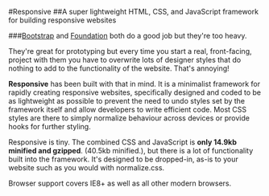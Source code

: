 #Responsive
##A super lightweight HTML, CSS, and JavaScript framework for building responsive websites

###<a href="http://twitter.github.io/bootstrap/" target="_blank" rel="nofollow">Bootstrap</a> and <a href="http://foundation.zurb.com/" target="_blank" rel="nofollow">Foundation</a> both do a good job but they're too heavy.


They're great for prototyping but every time you start a real, front-facing, project with them you have to overwrite lots of designer styles that do nothing to add to the functionality 
of the website. That's annoying!

**Responsive** has been built with that in mind. It is a minimalist framework for rapidly creating responsive websites, specifically designed 
and coded to be as lightweight as possible to prevent the need to undo styles set by the framework itself and allow developers to write efficient code.
Most CSS styles are there to simply normalize behaviour across devices or provide hooks for further styling.

Responsive is tiny. The combined CSS and JavaScript is **only 14.9kb minified and gzipped**. (40.5kb minified.), but there is a lot of functionality built into the framework.
It's designed to be dropped-in, as-is to your website such as you would with normalize.css.

Browser support covers IE8+ as well as all other modern browsers.
